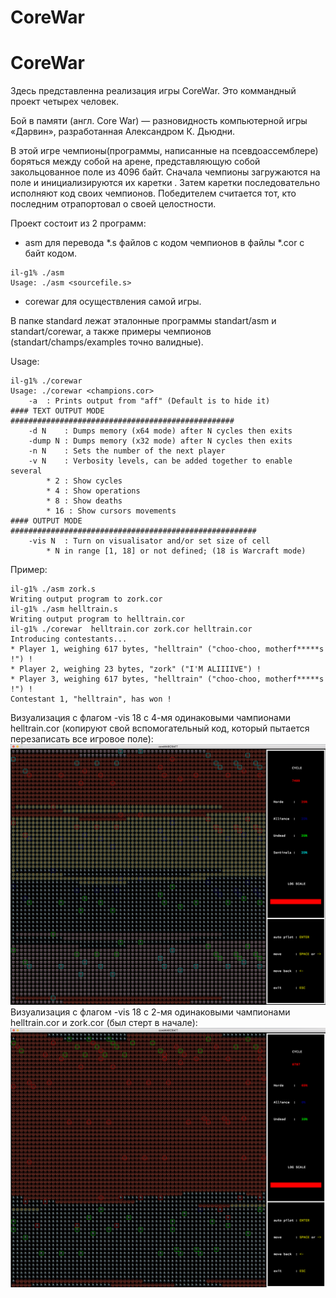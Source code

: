 # CoreWar
# CoreWar
Здесь представленна реализация игры CoreWar. Это коммандный проект четырех человек.  

Бой в памяти (англ. Core War) — разновидность компьютерной игры «Дарвин», разработанная
Александром К. Дьюдни.  

В этой игре чемпионы(программы, написанные на псевдоассемблере) боряться между собой на арене,
представляющую собой закольцованное поле из 4096 байт. Сначала чемпионы загружаются на поле и
инициализируются их каретки . Затем каретки последовательно исполняют код своих чемпионов. Победителем считается тот,
кто последним отрапортовал о своей целостности.  

Проект состоит из 2 программ:
 - asm для перевода *.s файлов с кодом чемпионов в файлы *.cor с байт кодом. 
 ```
il-g1% ./asm
Usage: ./asm <sourcefile.s>
```
 - corewar для осуществления самой игры. 
 
 
В папке standard лежат эталонные программы standart/asm и standart/corewar, а также примеры чемпионов (standart/champs/examples точно валидные). 

Usage:

```
il-g1% ./corewar 
Usage: ./corewar <champions.cor>
	-a	: Prints output from "aff" (Default is to hide it)
#### TEXT OUTPUT MODE ##################################################
	-d N	: Dumps memory (x64 mode) after N cycles then exits
	-dump N	: Dumps memory (x32 mode) after N cycles then exits
	-n N	: Sets the number of the next player
	-v N	: Verbosity levels, can be added together to enable several
		* 2 : Show cycles
		* 4 : Show operations
		* 8 : Show deaths
		* 16 : Show cursors movements
#### OUTPUT MODE #######################################################
	-vis N	: Turn on visualisator and/or set size of cell
		* N in range [1, 18] or not defined; (18 is Warcraft mode)
```

Пример:
```
il-g1% ./asm zork.s
Writing output program to zork.cor
il-g1% ./asm helltrain.s
Writing output program to helltrain.cor
il-g1% ./corewar  helltrain.cor zork.cor helltrain.cor 
Introducing contestants...
* Player 1, weighing 617 bytes, "helltrain" ("choo-choo, motherf*****s !") !
* Player 2, weighing 23 bytes, "zork" ("I'M ALIIIIVE") !
* Player 3, weighing 617 bytes, "helltrain" ("choo-choo, motherf*****s !") !
Contestant 1, "helltrain", has won !
```
Визуализация с флагом -vis 18 с 4-мя одинаковыми чампионами helltrain.cor (копируют свой вспомогательный код, который пытается перезаписать все игровое поле):
![Alt text](images/image2.png?raw=true "First example") 
Визуализация с флагом -vis 18 с 2-мя одинаковыми чампионами helltrain.cor  и  zork.cor (был стерт в начале):
![Alt text](images/image1.png?raw=true "Second example") 
